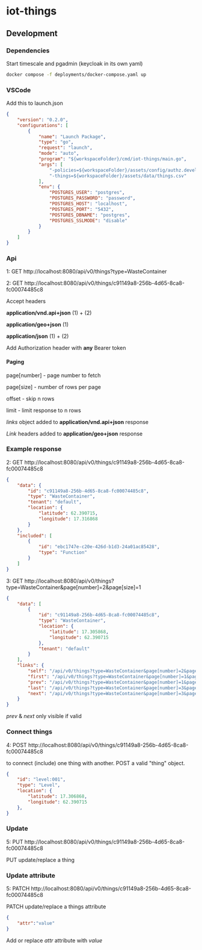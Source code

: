 # iot-things

## Development

### Dependencies

Start timescale and pgadmin (keycloak in its own yaml)

```bash
docker compose -f deployments/docker-compose.yaml up
```

### VSCode

Add this to launch.json

```json
{
    "version": "0.2.0",
    "configurations": [
        {
            "name": "Launch Package",
            "type": "go",
            "request": "launch",
            "mode": "auto",
            "program": "${workspaceFolder}/cmd/iot-things/main.go",
            "args": [
                "-policies=${workspaceFolder}/assets/config/authz.develop.rego",
                "-things=${workspaceFolder}/assets/data/things.csv"
            ],
            "env": {
                "POSTGRES_USER": "postgres",
                "POSTGRES_PASSWORD": "password",
                "POSTGRES_HOST": "localhost",
                "POSTGRES_PORT": "5432",
                "POSTGRES_DBNAME": "postgres",
                "POSTGRES_SSLMODE": "disable"
            }
        }
    ]
}
```

### Api

1: GET http://localhost:8080/api/v0/things?type=WasteContainer

2: GET http://localhost:8080/api/v0/things/c91149a8-256b-4d65-8ca8-fc00074485c8

Accept headers

**application/vnd.api+json** (1) + (2)

**application/geo+json** (1)

**application/json** (1) + (2)


Add Authorization header with **any** Bearer token

#### Paging

page[number] - page number to fetch

page[size] - number of rows per page

offset - skip n rows

limit - limit response to n rows

_links_ object added to **application/vnd.api+json** response

_Link_ headers added to **application/geo+json** response

### Example response

2: GET http://localhost:8080/api/v0/things/c91149a8-256b-4d65-8ca8-fc00074485c8

```json
{
    "data": {
        "id": "c91149a8-256b-4d65-8ca8-fc00074485c8",
        "type": "WasteContainer",
        "tenant": "default",
        "location": {
            "latitude": 62.390715,
            "longitude": 17.316868
        }
    },
    "included": [
        {
            "id": "ebc1747e-c20e-426d-b1d3-24a01ac85428",
            "type": "Function"
        }
    ]
}
```

3: GET http://localhost:8080/api/v0/things?type=WasteContainer&page[number]=2&page[size]=1

```json
{
    "data": [
        {
            "id": "c91149a8-256b-4d65-8ca8-fc00074485c8",
            "type": "WasteContainer",
            "location": {
                "latitude": 17.305868,
                "longitude": 62.390715
            },
            "tenant": "default"
        }
    ],
    "links": {
        "self": "/api/v0/things?type=WasteContainer&page[number]=2&page[size]=1",
        "first": "/api/v0/things?type=WasteContainer&page[number]=1&page[size]=1",
        "prev": "/api/v0/things?type=WasteContainer&page[number]=1&page[size]=1",
        "last": "/api/v0/things?type=WasteContainer&page[number]=3&page[size]=1",
        "next": "/api/v0/things?type=WasteContainer&page[number]=3&page[size]=1"
    }
}
```

_prev_ & _next_ only visible if valid

### Connect things

4: POST http://localhost:8080/api/v0/things/c91149a8-256b-4d65-8ca8-fc00074485c8

to connect (include) one thing with another. POST a valid "thing" object.

```json
{
    "id": "level:001",
    "type": "Level",
    "location": {
        "latitude": 17.306868,
        "longitude": 62.390715
    },
}
```

### Update 

5: PUT http://localhost:8080/api/v0/things/c91149a8-256b-4d65-8ca8-fc00074485c8

PUT update/replace a thing 

### Update attribute

5: PATCH http://localhost:8080/api/v0/things/c91149a8-256b-4d65-8ca8-fc00074485c8

PATCH update/replace a things attribute

```json
{
    "attr":"value"
}
```

Add or replace _attr_ attribute with _value_

